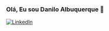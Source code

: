 ### Olá, Eu sou Danilo Albuquerque 👋

[![LinkedIn](https://img.shields.io/badge/LinkedIn-0077B5?style=for-the-badge&logo=linkedin&logoColor=white)](https://www.linkedin.com/in/danilo-albuquerque-9b019a227/)
